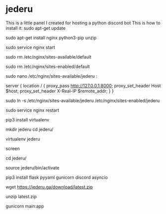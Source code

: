 # jederu
This is a little panel I created for hosting a python discord bot
This is how to install it:
sudo apt-get update

sudo apt-get install nginx python3-pip unzip

sudo service nginx start

sudo rm /etc/nginx/sites-available/default

sudo rm /etc/nginx/sites-enabled/default

sudo nano /etc/nginx/sites-available/jederu :

server {
	location / {
		proxy_pass http://127.0.0.1:8000;
		proxy_set_header Host $host;
		proxy_set_header X-Real-IP $remote_addr;
	}
}

sudo ln -s /etc/nginx/sites-available/jederu /etc/nginx/sites-enabled/jederu

sudo service nginx restart

pip3 install virtualenv

mkdir jederu
cd jederu/

virtualenv jederu

screen

cd jederu/

source jederu/bin/activate

pip3 install flask pyyaml gunicorn discord asyncio

wget https://jederu.ga/download/latest.zip

unzip latest.zip

gunicorn main:app
